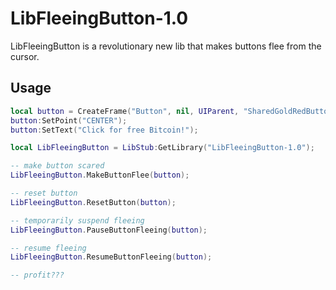 # LibFleeingButton-1.0
LibFleeingButton is a revolutionary new lib that makes buttons flee from the cursor.

## Usage

```lua
local button = CreateFrame("Button", nil, UIParent, "SharedGoldRedButtonTemplate");
button:SetPoint("CENTER");
button:SetText("Click for free Bitcoin!");

local LibFleeingButton = LibStub:GetLibrary("LibFleeingButton-1.0");

-- make button scared
LibFleeingButton.MakeButtonFlee(button);

-- reset button
LibFleeingButton.ResetButton(button);

-- temporarily suspend fleeing
LibFleeingButton.PauseButtonFleeing(button);

-- resume fleeing
LibFleeingButton.ResumeButtonFleeing(button);

-- profit???
```
